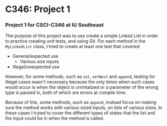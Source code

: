 # C346: Project 1
### Project 1 for CSCI-C346 at IU Southeast

The purpose of this project was to use create a simple Linked List in order to practice creating unit tests, and using Git.
For each method in the ```MyLinkedList``` class, I tried to create at least one test that covered:
* General/expected use
  * Various size inputs
* Illegal/unexpected use

However, for some methods, such as ```set```, ```setNext``` and ```append```, testing for illegal cases wasn't necessary because the only times when such cases would occur is when the object is uninitalized or a parameter of the wrong type is passed in, both of which are errors at compile time.

Because of this, some methods, such as ```append```,  instead focus on making sure the method works with various sized inputs, on lists of various sizes. In these cases I tryied to cover the different types of states that the list and the input could be in when the method is called.
